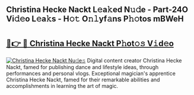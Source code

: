 ## Christina Hecke Nackt L𝚎a𝚔ed N𝚞𝚍e - Part-24O Vi𝚍𝚎o L𝚎a𝚔s - H𝚘𝚝 O𝚗𝚕yf𝚊ns P𝚑𝚘tos mBWeH

# <h2><a href="http://kfdrxkw.oniu.top/?m=Christina+Hecke+Nackt">🔗👉 🔴 Christina Hecke Nackt P𝚑ot𝚘𝚜 V𝚒d𝚎o</a></h2>

[![Christina Hecke Nackt Nu𝚍e𝚜](https://i.imgur.com/0qMVB7G.gif)](http://kfdrxkw.oniu.top/?m=Christina+Hecke+Nackt)
Digital content creator Christina Hecke Nackt, famed for publishing dance and lifestyle ideas, through performances and personal vlogs. Exceptional magician's apprentice Christina Hecke Nackt, famed for their remarkable abilities and accomplishments in learning the art of magic.  
